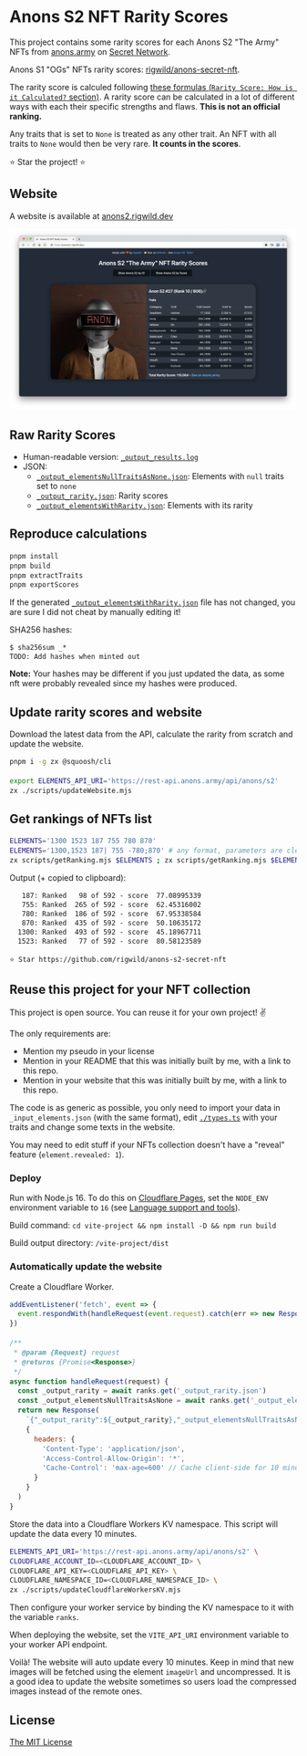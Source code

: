 # Anons S2 NFT Rarity Scores

This project contains some rarity scores for each Anons S2 "The Army" NFTs from [anons.army](https://anons.army/) on [Secret Network](https://scrt.network/).

Anons S1 "OGs" NFTs rarity scores: [rigwild/anons-secret-nft](https://github.com/rigwild/anons-secret-nft).

The rarity score is calculed following [these formulas (`Rarity Score: How is it Calculated?` section)](https://raritytools.medium.com/ranking-rarity-understanding-rarity-calculation-methods-86ceaeb9b98c#2942). A rarity score can be calculated in a lot of different ways with each their specific strengths and flaws. **This is not an official ranking.**

Any traits that is set to `None` is treated as any other trait. An NFT with all traits to `None` would then be very rare. **It counts in the scores**.

⭐ Star the project! ⭐

## Website

A website is available at [anons2.rigwild.dev](https://anons2.rigwild.dev/)

![website screenshot](./screenshot.webp)

## Raw Rarity Scores

- Human-readable version: [`_output_results.log`](./_output_results.log)
- JSON:
  - [`_output_elementsNullTraitsAsNone.json`](./_output_elementsNullTraitsAsNone.json): Elements with `null` traits set to `none`
  - [`_output_rarity.json`](./_output_rarity.json): Rarity scores
  - [`_output_elementsWithRarity.json`](./_output_elementsWithRarity.json): Elements with its rarity

## Reproduce calculations

```sh
pnpm install
pnpm build
pnpm extractTraits
pnpm exportScores
```

If the generated [`_output_elementsWithRarity.json`](./_output_elementsWithRarity.json) file has not changed, you are sure I did not cheat by manually editing it!

SHA256 hashes:

```
$ sha256sum _*
TODO: Add hashes when minted out
```

**Note:** Your hashes may be different if you just updated the data, as some nft were probably revealed since my hashes were produced.

## Update rarity scores and website

Download the latest data from the API, calculate the rarity from scratch and update the website.

```sh
pnpm i -g zx @squoosh/cli

export ELEMENTS_API_URI='https://rest-api.anons.army/api/anons/s2'
zx ./scripts/updateWebsite.mjs
```

## Get rankings of NFTs list

```sh
ELEMENTS='1300 1523 187 755 780 870'
ELEMENTS='1300,1523 187| 755 -780;870' # any format, parameters are cleaned!
zx scripts/getRanking.mjs $ELEMENTS ; zx scripts/getRanking.mjs $ELEMENTS | clipboard
```

Output (+ copied to clipboard):

```
   187: Ranked   98 of 592 - score  77.08995339
   755: Ranked  265 of 592 - score  62.45316002
   780: Ranked  186 of 592 - score  67.95338584
   870: Ranked  435 of 592 - score  50.10635172
  1300: Ranked  493 of 592 - score  45.18967711
  1523: Ranked   77 of 592 - score  80.58123589

⭐ Star https://github.com/rigwild/anons-s2-secret-nft
```

## Reuse this project for your NFT collection

This project is open source. You can reuse it for your own project! ✌

The only requirements are:

- Mention my pseudo in your license
- Mention in your README that this was initially built by me, with a link to this repo.
- Mention in your website that this was initially built by me, with a link to this repo.

The code is as generic as possible, you only need to import your data in `_input_elements.json` (with the same format), edit [`./types.ts`](./types.ts) with your traits and change some texts in the website.

You may need to edit stuff if your NFTs collection doesn't have a "reveal" feature (`element.revealed: 1`).

### Deploy

Run with Node.js 16. To do this on [Cloudflare Pages](https://pages.cloudflare.com/), set the `NODE_ENV` environment variable to `16` (see [Language support and tools](https://developers.cloudflare.com/pages/platform/build-configuration/#language-support-and-tools)).

Build command: `cd vite-project && npm install -D && npm run build`

Build output directory: `/vite-project/dist`

### Automatically update the website

Create a Cloudflare Worker.

```js
addEventListener('fetch', event => {
  event.respondWith(handleRequest(event.request).catch(err => new Response(err.stack, { status: 500 })))
})

/**
 * @param {Request} request
 * @returns {Promise<Response>}
 */
async function handleRequest(request) {
  const _output_rarity = await ranks.get('_output_rarity.json')
  const _output_elementsNullTraitsAsNone = await ranks.get('_output_elementsNullTraitsAsNone.json')
  return new Response(
    `{"_output_rarity":${_output_rarity},"_output_elementsNullTraitsAsNone":${_output_elementsNullTraitsAsNone}}`,
    {
      headers: {
        'Content-Type': 'application/json',
        'Access-Control-Allow-Origin': '*',
        'Cache-Control': 'max-age=600' // Cache client-side for 10 minutes
      }
    }
  )
}
```

Store the data into a Cloudflare Workers KV namespace. This script will update the data every 10 minutes.

```sh
ELEMENTS_API_URI='https://rest-api.anons.army/api/anons/s2' \
CLOUDFLARE_ACCOUNT_ID=<CLOUDFLARE_ACCOUNT_ID> \
CLOUDFLARE_API_KEY=<CLOUDFLARE_API_KEY> \
CLOUDFLARE_NAMESPACE_ID=<CLOUDFLARE_NAMESPACE_ID> \
zx ./scripts/updateCloudflareWorkersKV.mjs
```

Then configure your worker service by binding the KV namespace to it with the variable `ranks`.

When deploying the website, set the `VITE_API_URI` environment variable to your worker API endpoint.

Voilà! The website will auto update every 10 minutes. Keep in mind that new images will be fetched using the element `imageUrl` and uncompressed.
It is a good idea to update the website sometimes so users load the compressed images instead of the remote ones.

## License

[The MIT License](./LICENSE)
